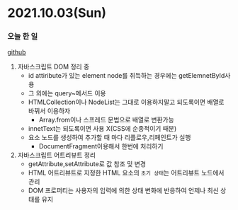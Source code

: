 # 2021.10.03(Sun)
### 오늘 한 일
[github](https://github.com/Dokuny/MyProgrammingHistory/blob/main/ETC/Web/Javascript/README.md)
1. 자바스크립트 DOM 정리 중
   * id attiribute가 있는 element node를 취득하는 경우에는 getElemnetById사용
   * 그 외에는 query~메서드 이용
   * HTMLCollection이나 NodeList는 그대로 이용하지말고 되도록이면 배열로 바꿔서 이용하자
     * Array.from이나 스프레드 문법으로 배열로 변환가능
   * innetText는 되도록이면 사용 X(CSS에 순종적이기 때문)
   * 요소 노드를 생성하여 추가할 때 마다 리플로우,리페인트가 실행
     * DocumentFragment이용해서 한번에 처리하기
2. 자바스크립트 어트리뷰트 정리
   * getAttribute,setAttribute로 값 참조 및 변경
   * HTML 어트리뷰트로 지정한 HTML 요소의 ``초기 상태``는 어트리뷰트 노드에서 관리
   * DOM 프로퍼티는 사용자의 입력에 의한 상태 변화에 반응하여 언제나 최신 상태를 유지